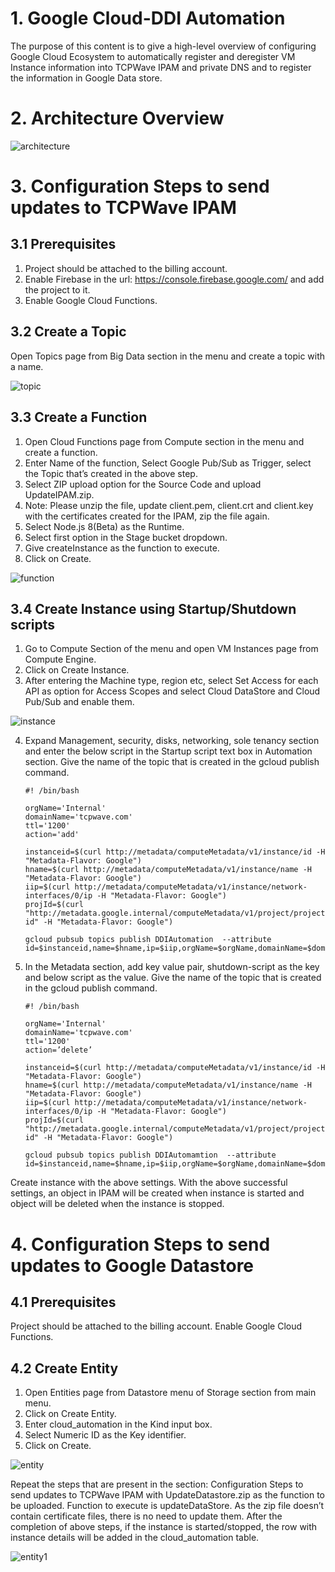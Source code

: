 # 1. Google Cloud-DDI Automation
The purpose of this content is to give a high-level overview of configuring Google Cloud Ecosystem to automatically register and deregister VM Instance information into TCPWave IPAM and private DNS and to register the information in Google Data store.
# 2. Architecture Overview
![architecture](https://user-images.githubusercontent.com/4006576/54914264-9475c180-4f1a-11e9-8e3b-3e3d62cd9f4c.png)
# 3. Configuration Steps to send updates to TCPWave IPAM
## 3.1 Prerequisites
1.	Project should be attached to the billing account. 
2.	Enable Firebase in the url: https://console.firebase.google.com/  and add the project to it.
3.	Enable Google Cloud Functions.
## 3.2 Create a Topic
Open Topics page from Big Data section in the menu and create a topic with a name.

![topic](https://user-images.githubusercontent.com/4006576/54990464-d406e100-4fe0-11e9-9aec-2c8b243911d7.png)
## 3.3 Create a Function
1.	Open Cloud Functions page from Compute section in the menu and create a function.
2.	Enter Name of the function, Select Google Pub/Sub as Trigger, select the Topic that’s created in the above step.
3.	Select ZIP upload option for the Source Code and upload UpdateIPAM.zip.
4.	Note: Please unzip the file, update client.pem, client.crt and client.key with the certificates created for the IPAM, zip the file again.
5.	Select Node.js 8(Beta) as the Runtime.
6.	Select first option in the Stage bucket dropdown.
7.	Give createInstance as the function to execute.
8.	Click on Create.

![function](https://user-images.githubusercontent.com/4006576/54990501-e8e37480-4fe0-11e9-952f-e8aa17a76f07.PNG)
## 3.4 Create Instance using Startup/Shutdown scripts
1.  Go to Compute Section of the menu and open VM Instances page from Compute Engine.
2.  Click on Create Instance.
3.  After entering the Machine type, region etc, select Set Access for each API as option for Access Scopes and select Cloud DataStore and Cloud Pub/Sub and enable them.

![instance](https://user-images.githubusercontent.com/4006576/54916880-8460e080-4f20-11e9-8c4c-69475a230efb.png)

4.  Expand Management, security, disks, networking, sole tenancy section and enter the below script in the Startup script text box in Automation section. Give the name of the topic that is created in the gcloud publish command.

        #! /bin/bash

        orgName='Internal'
        domainName='tcpwave.com'
        ttl='1200'
        action='add'

        instanceid=$(curl http://metadata/computeMetadata/v1/instance/id -H "Metadata-Flavor: Google")
        hname=$(curl http://metadata/computeMetadata/v1/instance/name -H "Metadata-Flavor: Google")
        iip=$(curl http://metadata/computeMetadata/v1/instance/network-interfaces/0/ip -H "Metadata-Flavor: Google")
        projId=$(curl "http://metadata.google.internal/computeMetadata/v1/project/project-id" -H "Metadata-Flavor: Google")

        gcloud pubsub topics publish DDIAutomation  --attribute                   
        id=$instanceid,name=$hname,ip=$iip,orgName=$orgName,domainName=$domainName,ttl=$ttl,action=$action,projectId=$projId

5.  In the Metadata section, add key value pair, shutdown-script as the key and below script as the value. Give the name of the topic that is created in the gcloud publish command.

        #! /bin/bash

        orgName='Internal'
        domainName='tcpwave.com'
        ttl='1200'
        action=’delete’

        instanceid=$(curl http://metadata/computeMetadata/v1/instance/id -H "Metadata-Flavor: Google")
        hname=$(curl http://metadata/computeMetadata/v1/instance/name -H "Metadata-Flavor: Google")
        iip=$(curl http://metadata/computeMetadata/v1/instance/network-interfaces/0/ip -H "Metadata-Flavor: Google")
        projId=$(curl "http://metadata.google.internal/computeMetadata/v1/project/project-id" -H "Metadata-Flavor: Google")

        gcloud pubsub topics publish DDIAutomamtion  --attribute  
        id=$instanceid,name=$hname,ip=$iip,orgName=$orgName,domainName=$domainName,ttl=$ttl,action=$action,projectId=$projId
        
Create instance with the above settings.
With the above successful settings, an object in IPAM will be created when instance is started and object will be deleted when the instance is stopped.
# 4. Configuration Steps to send updates to Google Datastore
## 4.1 Prerequisites
Project should be attached to the billing account. 
Enable Google Cloud Functions.
## 4.2 Create Entity
1.	Open Entities page from Datastore menu of Storage section from main menu.
2.	Click on Create Entity. 
3.	Enter cloud_automation in the Kind input box.
4.	Select Numeric ID as the Key identifier.
5.	Click on Create.

![entity](https://user-images.githubusercontent.com/4006576/54990552-044e7f80-4fe1-11e9-8813-b58ceb566360.png)

Repeat the steps that are present in the section: Configuration Steps to send updates to TCPWave IPAM with UpdateDatastore.zip as the function to be uploaded. Function to execute is updateDataStore.
As the zip file doesn’t contain certificate files, there is no need to update them.
After the completion of above steps, if the instance is started/stopped, the row with instance details will be added in the cloud_automation table.

![entity1](https://user-images.githubusercontent.com/4006576/54990571-0d3f5100-4fe1-11e9-8288-139863f9d39d.png)



